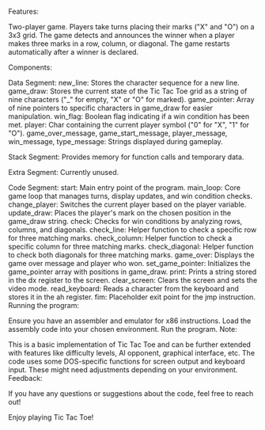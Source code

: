 Features:

Two-player game.
Players take turns placing their marks ("X" and "O") on a 3x3 grid.
The game detects and announces the winner when a player makes three marks in a row, column, or diagonal.
The game restarts automatically after a winner is declared.

Components:

Data Segment:
new_line: Stores the character sequence for a new line.
game_draw: Stores the current state of the Tic Tac Toe grid as a string of nine characters ("_" for empty, "X" or "O" for marked).
game_pointer: Array of nine pointers to specific characters in game_draw for easier manipulation.
win_flag: Boolean flag indicating if a win condition has been met.
player: Char containing the current player symbol ("0" for "X", "1" for "O").
game_over_message, game_start_message, player_message, win_message, type_message: Strings displayed during gameplay.

Stack Segment:
Provides memory for function calls and temporary data.

Extra Segment:
Currently unused.

Code Segment:
start: Main entry point of the program.
main_loop: Core game loop that manages turns, display updates, and win condition checks.
change_player: Switches the current player based on the player variable.
update_draw: Places the player's mark on the chosen position in the game_draw string.
check: Checks for win conditions by analyzing rows, columns, and diagonals.
check_line: Helper function to check a specific row for three matching marks.
check_column: Helper function to check a specific column for three matching marks.
check_diagonal: Helper function to check both diagonals for three matching marks.
game_over: Displays the game over message and player who won.
set_game_pointer: Initializes the game_pointer array with positions in game_draw.
print: Prints a string stored in the dx register to the screen.
clear_screen: Clears the screen and sets the video mode.
read_keyboard: Reads a character from the keyboard and stores it in the ah register.
fim: Placeholder exit point for the jmp instruction.
Running the program:

Ensure you have an assembler and emulator for x86 instructions.
Load the assembly code into your chosen environment.
Run the program.
Note:

This is a basic implementation of Tic Tac Toe and can be further extended with features like difficulty levels, AI opponent, graphical interface, etc.
The code uses some DOS-specific functions for screen output and keyboard input. These might need adjustments depending on your environment.
Feedback:

If you have any questions or suggestions about the code, feel free to reach out!

Enjoy playing Tic Tac Toe!
